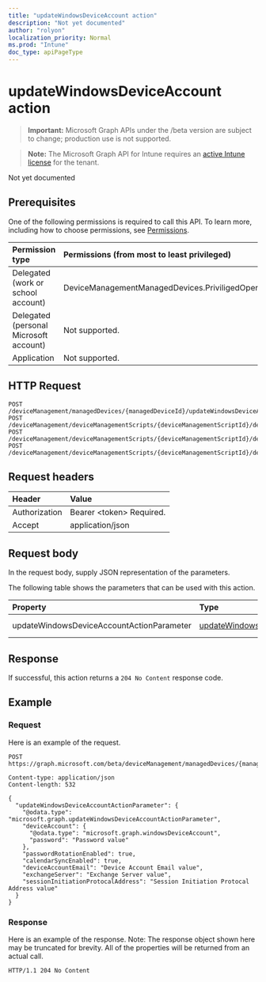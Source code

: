 ```yaml
---
title: "updateWindowsDeviceAccount action"
description: "Not yet documented"
author: "rolyon"
localization_priority: Normal
ms.prod: "Intune"
doc_type: apiPageType
---
```


# updateWindowsDeviceAccount action

> **Important:** Microsoft Graph APIs under the /beta version are subject to change; production use is not supported.

> **Note:** The Microsoft Graph API for Intune requires an [active Intune license](https://go.microsoft.com/fwlink/?linkid=839381) for the tenant.

Not yet documented

## Prerequisites
One of the following permissions is required to call this API. To learn more, including how to choose permissions, see [Permissions](/graph/permissions-reference).

|Permission type|Permissions (from most to least privileged)|
|:---|:---|
|Delegated (work or school account)|DeviceManagementManagedDevices.PriviligedOperation.All|
|Delegated (personal Microsoft account)|Not supported.|
|Application|Not supported.|

## HTTP Request
<!-- {
  "blockType": "ignored"
}
-->
``` http
POST /deviceManagement/managedDevices/{managedDeviceId}/updateWindowsDeviceAccount
POST /deviceManagement/deviceManagementScripts/{deviceManagementScriptId}/deviceRunStates/{deviceManagementScriptDeviceStateId}/managedDevice/updateWindowsDeviceAccount
POST /deviceManagement/deviceManagementScripts/{deviceManagementScriptId}/deviceRunStates/{deviceManagementScriptDeviceStateId}/managedDevice/users/{userId}/managedDevices/{managedDeviceId}/updateWindowsDeviceAccount
POST /deviceManagement/deviceManagementScripts/{deviceManagementScriptId}/deviceRunStates/{deviceManagementScriptDeviceStateId}/managedDevice/detectedApps/{detectedAppId}/managedDevices/{managedDeviceId}/updateWindowsDeviceAccount
```

## Request headers
|Header|Value|
|:---|:---|
|Authorization|Bearer &lt;token&gt; Required.|
|Accept|application/json|

## Request body
In the request body, supply JSON representation of the parameters.

The following table shows the parameters that can be used with this action.

|Property|Type|Description|
|:---|:---|:---|
|updateWindowsDeviceAccountActionParameter|[updateWindowsDeviceAccountActionParameter](../resources/intune-devices-updatewindowsdeviceaccountactionparameter.md)|Not yet documented|



## Response
If successful, this action returns a `204 No Content` response code.

## Example

### Request
Here is an example of the request.
``` http
POST https://graph.microsoft.com/beta/deviceManagement/managedDevices/{managedDeviceId}/updateWindowsDeviceAccount

Content-type: application/json
Content-length: 532

{
  "updateWindowsDeviceAccountActionParameter": {
    "@odata.type": "microsoft.graph.updateWindowsDeviceAccountActionParameter",
    "deviceAccount": {
      "@odata.type": "microsoft.graph.windowsDeviceAccount",
      "password": "Password value"
    },
    "passwordRotationEnabled": true,
    "calendarSyncEnabled": true,
    "deviceAccountEmail": "Device Account Email value",
    "exchangeServer": "Exchange Server value",
    "sessionInitiationProtocalAddress": "Session Initiation Protocal Address value"
  }
}
```

### Response
Here is an example of the response. Note: The response object shown here may be truncated for brevity. All of the properties will be returned from an actual call.
``` http
HTTP/1.1 204 No Content
```





